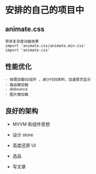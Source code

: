 # 安排的自己的项目中

## animate.css

    带来复杂度动画效果
    import 'animate.css/animate.min.css'
    import 'animate.css'

## 性能优化

    - 按需加载UI组件 ，减少代码体积，加速首页显示
    - 路由懒加载
    - debounce
    - 图片懒加载

## 良好的架构

- MVVM 和组件思想
- 设计 store
- 高度还原 UI

- 选品
- 写文章